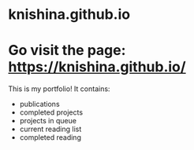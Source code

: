 # knishina.github.io
# Go visit the page: &nbsp; https://knishina.github.io/

This is my portfolio!
It contains:
- publications
- completed projects
- projects in queue
- current reading list
- completed reading
